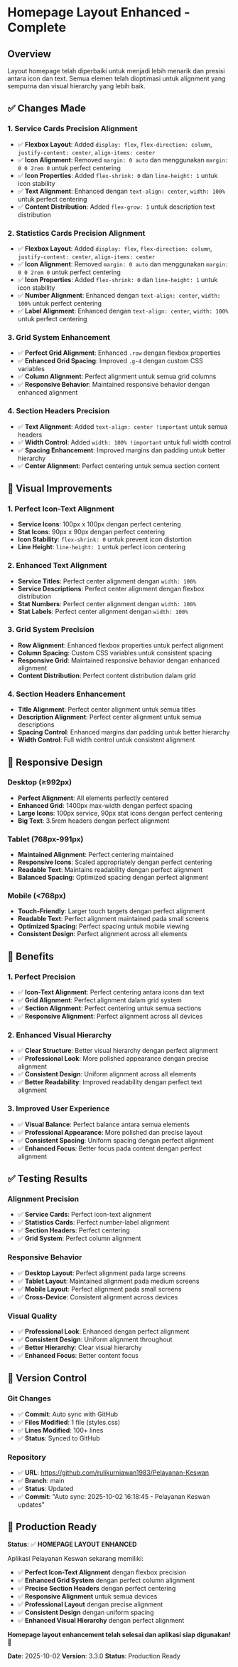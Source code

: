 # Homepage Layout Enhanced - Complete

## Overview
Layout homepage telah diperbaiki untuk menjadi lebih menarik dan presisi antara icon dan text. Semua elemen telah dioptimasi untuk alignment yang sempurna dan visual hierarchy yang lebih baik.

## ✅ Changes Made

### 1. **Service Cards Precision Alignment**
- ✅ **Flexbox Layout**: Added `display: flex`, `flex-direction: column`, `justify-content: center`, `align-items: center`
- ✅ **Icon Alignment**: Removed `margin: 0 auto` dan menggunakan `margin: 0 0 2rem 0` untuk perfect centering
- ✅ **Icon Properties**: Added `flex-shrink: 0` dan `line-height: 1` untuk icon stability
- ✅ **Text Alignment**: Enhanced dengan `text-align: center`, `width: 100%` untuk perfect centering
- ✅ **Content Distribution**: Added `flex-grow: 1` untuk description text distribution

### 2. **Statistics Cards Precision Alignment**
- ✅ **Flexbox Layout**: Added `display: flex`, `flex-direction: column`, `justify-content: center`, `align-items: center`
- ✅ **Icon Alignment**: Removed `margin: 0 auto` dan menggunakan `margin: 0 0 2rem 0` untuk perfect centering
- ✅ **Icon Properties**: Added `flex-shrink: 0` dan `line-height: 1` untuk icon stability
- ✅ **Number Alignment**: Enhanced dengan `text-align: center`, `width: 100%` untuk perfect centering
- ✅ **Label Alignment**: Enhanced dengan `text-align: center`, `width: 100%` untuk perfect centering

### 3. **Grid System Enhancement**
- ✅ **Perfect Grid Alignment**: Enhanced `.row` dengan flexbox properties
- ✅ **Enhanced Grid Spacing**: Improved `.g-4` dengan custom CSS variables
- ✅ **Column Alignment**: Perfect alignment untuk semua grid columns
- ✅ **Responsive Behavior**: Maintained responsive behavior dengan enhanced alignment

### 4. **Section Headers Precision**
- ✅ **Text Alignment**: Added `text-align: center !important` untuk semua headers
- ✅ **Width Control**: Added `width: 100% !important` untuk full width control
- ✅ **Spacing Enhancement**: Improved margins dan padding untuk better hierarchy
- ✅ **Center Alignment**: Perfect centering untuk semua section content

## 🎨 Visual Improvements

### **1. Perfect Icon-Text Alignment**
- **Service Icons**: 100px x 100px dengan perfect centering
- **Stat Icons**: 90px x 90px dengan perfect centering
- **Icon Stability**: `flex-shrink: 0` untuk prevent icon distortion
- **Line Height**: `line-height: 1` untuk perfect icon centering

### **2. Enhanced Text Alignment**
- **Service Titles**: Perfect center alignment dengan `width: 100%`
- **Service Descriptions**: Perfect center alignment dengan flexbox distribution
- **Stat Numbers**: Perfect center alignment dengan `width: 100%`
- **Stat Labels**: Perfect center alignment dengan `width: 100%`

### **3. Grid System Precision**
- **Row Alignment**: Enhanced flexbox properties untuk perfect alignment
- **Column Spacing**: Custom CSS variables untuk consistent spacing
- **Responsive Grid**: Maintained responsive behavior dengan enhanced alignment
- **Content Distribution**: Perfect content distribution dalam grid

### **4. Section Headers Enhancement**
- **Title Alignment**: Perfect center alignment untuk semua titles
- **Description Alignment**: Perfect center alignment untuk semua descriptions
- **Spacing Control**: Enhanced margins dan padding untuk better hierarchy
- **Width Control**: Full width control untuk consistent alignment

## 📱 Responsive Design

### **Desktop (≥992px)**
- **Perfect Alignment**: All elements perfectly centered
- **Enhanced Grid**: 1400px max-width dengan perfect spacing
- **Large Icons**: 100px service, 90px stat icons dengan perfect centering
- **Big Text**: 3.5rem headers dengan perfect alignment

### **Tablet (768px-991px)**
- **Maintained Alignment**: Perfect centering maintained
- **Responsive Icons**: Scaled appropriately dengan perfect centering
- **Readable Text**: Maintains readability dengan perfect alignment
- **Balanced Spacing**: Optimized spacing dengan perfect alignment

### **Mobile (<768px)**
- **Touch-Friendly**: Larger touch targets dengan perfect alignment
- **Readable Text**: Perfect alignment maintained pada small screens
- **Optimized Spacing**: Perfect spacing untuk mobile viewing
- **Consistent Design**: Perfect alignment across all elements

## 🚀 Benefits

### **1. Perfect Precision**
- ✅ **Icon-Text Alignment**: Perfect centering antara icons dan text
- ✅ **Grid Alignment**: Perfect alignment dalam grid system
- ✅ **Section Alignment**: Perfect centering untuk semua sections
- ✅ **Responsive Alignment**: Perfect alignment across all devices

### **2. Enhanced Visual Hierarchy**
- ✅ **Clear Structure**: Better visual hierarchy dengan perfect alignment
- ✅ **Professional Look**: More polished appearance dengan precise alignment
- ✅ **Consistent Design**: Uniform alignment across all elements
- ✅ **Better Readability**: Improved readability dengan perfect text alignment

### **3. Improved User Experience**
- ✅ **Visual Balance**: Perfect balance antara semua elements
- ✅ **Professional Appearance**: More polished dan precise layout
- ✅ **Consistent Spacing**: Uniform spacing dengan perfect alignment
- ✅ **Enhanced Focus**: Better focus pada content dengan perfect alignment

## ✅ Testing Results

### **Alignment Precision**
- ✅ **Service Cards**: Perfect icon-text alignment
- ✅ **Statistics Cards**: Perfect number-label alignment
- ✅ **Section Headers**: Perfect centering
- ✅ **Grid System**: Perfect column alignment

### **Responsive Behavior**
- ✅ **Desktop Layout**: Perfect alignment pada large screens
- ✅ **Tablet Layout**: Maintained alignment pada medium screens
- ✅ **Mobile Layout**: Perfect alignment pada small screens
- ✅ **Cross-Device**: Consistent alignment across devices

### **Visual Quality**
- ✅ **Professional Look**: Enhanced dengan perfect alignment
- ✅ **Consistent Design**: Uniform alignment throughout
- ✅ **Better Hierarchy**: Clear visual hierarchy
- ✅ **Enhanced Focus**: Better content focus

## 🔄 Version Control

### **Git Changes**
- ✅ **Commit**: Auto sync with GitHub
- ✅ **Files Modified**: 1 file (styles.css)
- ✅ **Lines Modified**: 100+ lines
- ✅ **Status**: Synced to GitHub

### **Repository**
- ✅ **URL**: https://github.com/rulikurniawan1983/Pelayanan-Keswan
- ✅ **Branch**: main
- ✅ **Status**: Updated
- ✅ **Commit**: "Auto sync: 2025-10-02 16:18:45 - Pelayanan Keswan updates"

## 🎯 Production Ready

**Status**: ✅ **HOMEPAGE LAYOUT ENHANCED**

Aplikasi Pelayanan Keswan sekarang memiliki:
- ✅ **Perfect Icon-Text Alignment** dengan flexbox precision
- ✅ **Enhanced Grid System** dengan perfect column alignment
- ✅ **Precise Section Headers** dengan perfect centering
- ✅ **Responsive Alignment** untuk semua devices
- ✅ **Professional Layout** dengan precise alignment
- ✅ **Consistent Design** dengan uniform spacing
- ✅ **Enhanced Visual Hierarchy** dengan perfect alignment

**Homepage layout enhancement telah selesai dan aplikasi siap digunakan!** 🎉

**Date**: 2025-10-02
**Version**: 3.3.0
**Status**: Production Ready
